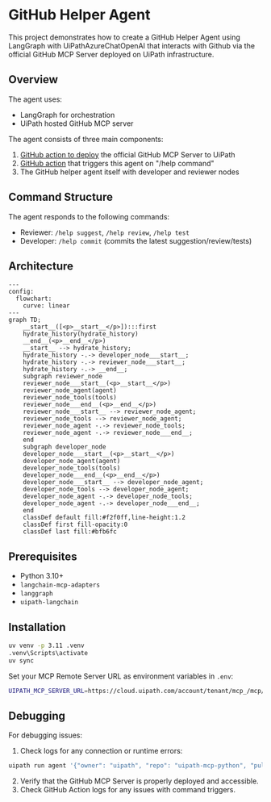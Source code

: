 # GitHub Helper Agent

This project demonstrates how to create a GitHub Helper Agent using LangGraph with UiPathAzureChatOpenAI that interacts with Github via the official GitHub MCP Server deployed on UiPath infrastructure.

## Overview

The agent uses:
- LangGraph for orchestration
- UiPath hosted GitHub MCP server

The agent consists of three main components:

1. [GitHub action to deploy](https://github.com/UiPath/uipath-mcp-python/blob/main/docs/how_to_pack_binary.md) the official GitHub MCP Server to UiPath
2. [GitHub action](https://github.com/UiPath/uipath-mcp-python/blob/main/.github/workflows/trigger-github-agent.yml) that triggers this agent on "/help command"
3. The GitHub helper agent itself with developer and reviewer nodes

## Command Structure

The agent responds to the following commands:

- Reviewer: `/help suggest`, `/help review`, `/help test`
- Developer: `/help commit` (commits the latest suggestion/review/tests)

## Architecture

```mermaid
---
config:
  flowchart:
    curve: linear
---
graph TD;
	__start__([<p>__start__</p>]):::first
	hydrate_history(hydrate_history)
	__end__(<p>__end__</p>)
	__start__ --> hydrate_history;
	hydrate_history -.-> developer_node___start__;
	hydrate_history -.-> reviewer_node___start__;
	hydrate_history -.-> __end__;
	subgraph reviewer_node
	reviewer_node___start__(<p>__start__</p>)
	reviewer_node_agent(agent)
	reviewer_node_tools(tools)
	reviewer_node___end__(<p>__end__</p>)
	reviewer_node___start__ --> reviewer_node_agent;
	reviewer_node_tools --> reviewer_node_agent;
	reviewer_node_agent -.-> reviewer_node_tools;
	reviewer_node_agent -.-> reviewer_node___end__;
	end
	subgraph developer_node
	developer_node___start__(<p>__start__</p>)
	developer_node_agent(agent)
	developer_node_tools(tools)
	developer_node___end__(<p>__end__</p>)
	developer_node___start__ --> developer_node_agent;
	developer_node_tools --> developer_node_agent;
	developer_node_agent -.-> developer_node_tools;
	developer_node_agent -.-> developer_node___end__;
	end
	classDef default fill:#f2f0ff,line-height:1.2
	classDef first fill-opacity:0
	classDef last fill:#bfb6fc
```

## Prerequisites

- Python 3.10+
- `langchain-mcp-adapters`
- `langgraph`
- `uipath-langchain`

## Installation

```bash
uv venv -p 3.11 .venv
.venv\Scripts\activate
uv sync
```

Set your MCP Remote Server URL as environment variables in `.env`:

```bash
UIPATH_MCP_SERVER_URL=https://cloud.uipath.com/account/tenant/mcp_/mcp/folder-key/github-mcp/sse
```

## Debugging

For debugging issues:

1. Check logs for any connection or runtime errors:
```bash
uipath run agent '{"owner": "uipath", "repo": "uipath-mcp-python", "pullNumber": 78, "command": "summarize", "in_reply_to": 2060859623}'
```
2. Verify that the GitHub MCP Server is properly deployed and accessible.
3. Check GitHub Action logs for any issues with command triggers.


